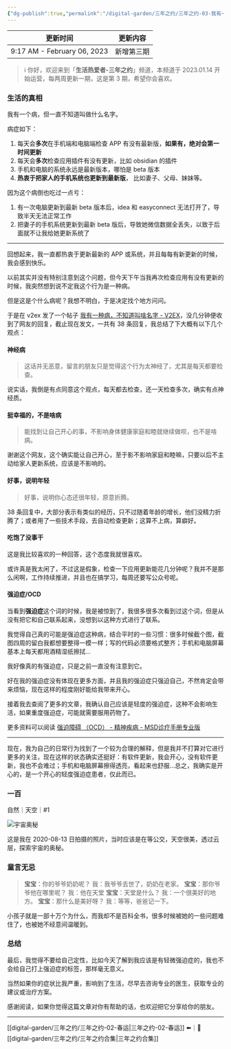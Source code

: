 ```yaml
---
{"dg-publish":true,"permalink":"/digital-garden/三年之约/三年之约-03-我有一个病今天终于知道了名字/","noteIcon":"1"}
---
```



| 更新时间                        | 更新内容  |
| --------------------------- | ----- |
| 9:17 AM - February 06, 2023 | 新增第三期 |


> ℹ️ 你好，欢迎来到「**生活热爱者-三年之约**」频道，本频道于 2023.01.14 开始运营，每两周更新一期，这是第 3 期，希望你会喜欢。

### 生活的真相

我有一个病，但一直不知道叫做什么名字。

病症如下：

1. 每天会**多次**在手机端和电脑端检查 APP 有没有最新版，**如果有，绝对会第一时间更新**
2. 每天会**多次**检查应用插件有没有更新，比如 obsidian 的插件
3. 手机和电脑的系统永远是最新版本，哪怕是 beta 版本
4. **热衷于把家人的手机系统也更新到最新版**， 比如妻子、父母、妹妹等。

因为这个病倒也吃过一点亏：

1. 有一次电脑更新到最新 beta 版本后，idea 和 easyconnect 无法打开了，导致半天无法正常工作
2. 把妻子的手机系统更新到最新 beta 版后，导致她微信数据全丢失，以致于后面就不让我给她更新系统了

---

回想起来，我一直都热衷于更新最新的 APP 或系统，并且每每有新更新的时候，我会感到快乐。

以前其实并没有特别注意到这个问题，但今天下午当我再次检查应用有没有更新的时候，我突然想到说不定我这个行为是一种病。

但是这是个什么病呢？我想不明白，于是决定找个地方问问。

于是在 v2ex 发了一个帖子 [我有一种病，不知道叫啥名字 - V2EX](https://www.v2ex.com/t/912972)，没几分钟便收到了网友的回复，截止现在发文，一共有 38 条回复，我总结了下大概有以下几个观点：

#### 神经病

> 这话并无恶意，留言的朋友只是觉得这个行为太神经了，尤其是每天都要检查。

说实话，我倒是有点同意这个观点，每天都去检查，还一天检查多次，确实有点神经质。

#### 挺幸福的，不是啥病

> 能找到让自己开心的事，不影响身体健康家庭和睦就继续做呗，也不是啥病。

谢谢这个网友，这个确实能让自己开心，至于影不影响家庭和睦嘛，只要以后不主动给家人更新系统，应该是不影响的。

#### 好事，说明年轻

> 好事，说明你心态还很年轻，原意折腾。

38 条回复中，大部分表示有类似的经历，只不过随着年龄的增长，他们没精力折腾了；或者用了一些技术手段，去自动检查更新；这算不上病，算癖好。

#### 吃饱了没事干

这是我比较喜欢的一种回答，这个态度我就很喜欢。

或许真是我太闲了，不过这是假象，检查一下应用更新能花几分钟呢？我并不是那么闲啊，工作持续推进，并且也在搞学习，每周还要写公众号呢。

#### 强迫症/OCD

当看到**强迫症**这个词的时候，我是被惊到了，我很多很多次看到过这个词，但是从没有把它和自己联系起来，没想到以这种方式进行了联系。

我觉得自己真的可能是强迫症这种病，结合平时的一些习惯：很多时候截个图，截图四周的留白我都想要整得一模一样；写的代码必须要格式整齐；手机和电脑屏幕基本上每天都用酒精湿纸擦拭…

我好像真的有强迫症，只是之前一直没有注意到它。

好在我的强迫症没有体现在更多方面，并且我的强迫症只强迫自己，不然肯定会带来烦恼，现在这样的程度刚好能给我带来开心。

接着我去查阅了更多的文章，我确认自己应该是轻度的强迫症，这种不会影响生活，如果重度强迫症，可能就需要服用药物了。

更多资料可以阅读 [强迫障碍 （OCD） - 精神疾病 - MSD诊疗手册专业版](https://www.msdmanuals.cn/professional/psychiatric-disorders/obsessive-compulsive-and-related-disorders/obsessive-compulsive-disorder-ocd)

---

现在，我为自己的日常行为找到了一个较为合理的解释，但是我并不打算对它进行更多的关注，现在这样的状态确实还挺好：有软件更新，我会开心，没有软件更新，我也不会难过；手机和电脑屏幕擦得透亮，看起来也舒服…总之，我确实是开心的，是一个开心的轻度强迫症患者，仅此而已。

### 一百

自然｜天空｜#1

![宇宙奥秘](https://100-1258489360.cos.ap-shanghai.myqcloud.com/%E5%AE%87%E5%AE%99%E5%A5%A5%E7%A7%98.jpeg)

这是我在 2020-08-13 日拍摄的照片，当时应该是在等公交，天空很美，透过云层，探索宇宙的奥秘。

### 童言无忌

> **宝宝**：你的爷爷奶奶呢？
> 我：我爷爷去世了，奶奶在老家。
> **宝宝**：那你爷爷他在哪里呢？
> 我：他在天堂
> **宝宝**：天堂是什么？
> 我：一个很美好的地方。
> **宝宝**：那什么是美好呀？
> 我：等等，爸爸记一下。

小孩子就是一部十万个为什么，而我却不是百科全书，很多时候被她的一些问题难住了，也被她不经意间温暖到。

### 总结

最后，我觉得不要给自己定性，比如今天了解到我应该是有轻微强迫症的，我也不会给自己打上强迫症的标签，那样毫无意义。

当然如果你的症状比我严重，影响到了生活，尽早去咨询专业的医生，获取专业的建议或治疗方案。

感谢阅读，如果你觉得这篇文章对你有帮助的话，也欢迎把它分享给你的朋友。

---

[[digital-garden/三年之约/三年之约-02-春运\|三年之约-02-春运]] ⬅️｜📑 [[digital-garden/三年之约/三年之约合集\|三年之约合集]]
